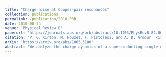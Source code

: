 ```yaml
---
title: "Charge noise at Cooper-pair resonances"
collection: publications
permalink: /publication/2010-PRB
date: 2010-08-24
venue: 'Physical Review B'
paperurl: 'https://journals.aps.org/prb/abstract/10.1103/PhysRevB.82.064519'
citation: 'P. G. Kirton, M. Houzet, F. Pistolesi, and A. D. Armour  <i>Phys. Rev. B</i> 82, 064519   (2010)'
arXiv: 'https://arxiv.org/abs/1005.3180'
abstract: 'We analyze the charge dynamics of a superconducting single-electron transistor (SSET) in the regime where charge transport occurs via Cooper-pair resonances. Using an approximate description of the system Hamiltonian, in terms of a series of resonant doublets, we derive a Born-Markov master equation describing the dynamics of the SSET. The average current displays sharp peaks at the Cooper-pair resonances and we find that the charge noise spectrum has a characteristic structure which consists of a series of asymmetric triplets of peaks. The strongest feature in the charge noise spectrum is the triplet of peaks centered at zero frequency which has a peak spacing equal to the level separation within the doublets and is similar to the triplet in the spectrum of a driven, damped, two-level system. We also explore the backaction that the SSET charge noise would have on an oscillator coupled to the island charge, measurement of which provides a way of probing the charge noise spectrum.'
---
```



